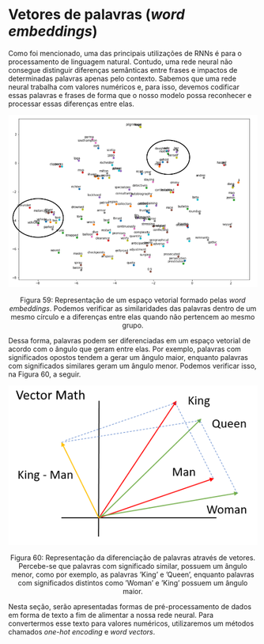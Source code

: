 # Vetores de palavras (_word embeddings_)

Como foi mencionado, uma das principais utilizações de RNNs é para o processamento de linguagem
natural. Contudo, uma rede neural não consegue distinguir diferenças semânticas entre frases e
impactos de determinadas palavras apenas pelo contexto. Sabemos que uma rede neural trabalha
com valores numéricos e, para isso, devemos codificar essas palavras e frases de forma que o nosso
modelo possa reconhecer e processar essas diferenças entre elas.

<p align="center">
  <img src="./img/59.png">
</p>

<p align="center">
Figura 59: Representação de um espaço vetorial formado pelas <i>word embeddings</i>. Podemos verificar as similaridades
das palavras dentro de um mesmo círculo e a diferenças entre elas quando não pertencem ao mesmo grupo.
</p>

Dessa forma, palavras podem ser diferenciadas em um espaço vetorial de acordo com o ângulo que
geram entre elas. Por exemplo, palavras com significados opostos tendem a gerar um ângulo maior,
enquanto palavras com significados similares geram um ângulo menor. Podemos verificar isso, na
Figura 60, a seguir.

<p align="center">
  <img src="./img/60.png">
</p>

<p align="center">
Figura 60: Representação da diferenciação de palavras através de vetores. Percebe-se que palavras com significado
similar, possuem um ângulo menor, como por exemplo, as palavras ’King’ e ’Queen’, enquanto palavras com
significados distintos como ’Woman’ e ’King’ possuem um ângulo maior.
</p>

Nesta seção, serão apresentadas formas de pré-processamento de dados em forma de texto a fim de
alimentar a nossa rede neural. Para convertermos esse texto para valores numéricos, utilizaremos um
métodos chamados _one-hot encoding_ e _word vectors_.
